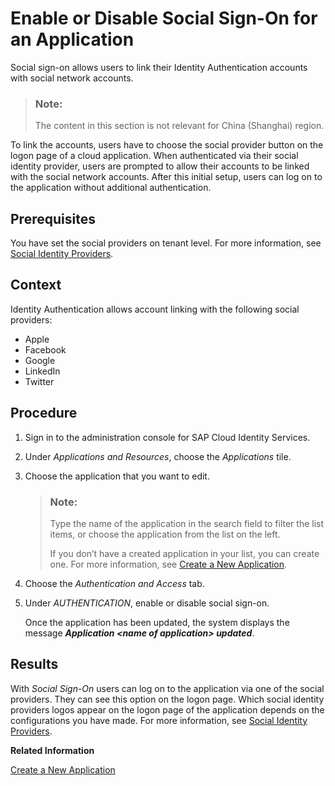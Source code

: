 <!-- loioff12d3da94914c95a29397270068d0e7 -->

# Enable or Disable Social Sign-On for an Application

Social sign-on allows users to link their Identity Authentication accounts with social network accounts.

> ### Note:  
> The content in this section is not relevant for China \(Shanghai\) region.

To link the accounts, users have to choose the social provider button on the logon page of a cloud application. When authenticated via their social identity provider, users are prompted to allow their accounts to be linked with the social network accounts. After this initial setup, users can log on to the application without additional authentication.



## Prerequisites

You have set the social providers on tenant level. For more information, see [Social Identity Providers](social-identity-providers-17d400d.md).



## Context

Identity Authentication allows account linking with the following social providers:

-   Apple
-   Facebook
-   Google
-   LinkedIn
-   Twitter



## Procedure

1.  Sign in to the administration console for SAP Cloud Identity Services.

2.  Under *Applications and Resources*, choose the *Applications* tile.

3.  Choose the application that you want to edit.

    > ### Note:  
    > Type the name of the application in the search field to filter the list items, or choose the application from the list on the left.
    > 
    > If you don’t have a created application in your list, you can create one. For more information, see [Create a New Application](create-a-new-application-0d4b255.md).

4.  Choose the *Authentication and Access* tab.

5.  Under *AUTHENTICATION*, enable or disable social sign-on.

    Once the application has been updated, the system displays the message ***Application <name of application\> updated***.




## Results

With *Social Sign-On* users can log on to the application via one of the social providers. They can see this option on the logon page. Which social identity providers logos appear on the logon page of the application depends on the configurations you have made. For more information, see [Social Identity Providers](social-identity-providers-17d400d.md).

**Related Information**  


[Create a New Application](create-a-new-application-0d4b255.md "You can create a new application and customize it to comply with your company requirements.")

